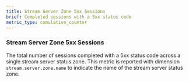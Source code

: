 ```yaml
---
title: Stream Server Zone 5xx Sessions
brief: Completed sessions with a 5xx status code
metric_type: cumulative_counter
---
```

### Stream Server Zone 5xx Sessions
The total number of sessions completed with a 5xx status code across a single stream server status zone.
This metric is reported with dimension `stream.server.zone.name` to indicate the name of the stream server status zone.
